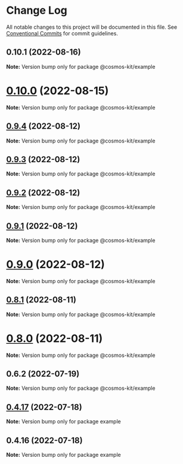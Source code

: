 # Change Log

All notable changes to this project will be documented in this file.
See [Conventional Commits](https://conventionalcommits.org) for commit guidelines.

## 0.10.1 (2022-08-16)

**Note:** Version bump only for package @cosmos-kit/example





# [0.10.0](https://github.com/cosmology-tech/cosmos-kit/compare/@cosmos-kit/example@0.9.4...@cosmos-kit/example@0.10.0) (2022-08-15)

**Note:** Version bump only for package @cosmos-kit/example





## [0.9.4](https://github.com/cosmology-tech/cosmos-kit/compare/@cosmos-kit/example@0.9.3...@cosmos-kit/example@0.9.4) (2022-08-12)

**Note:** Version bump only for package @cosmos-kit/example





## [0.9.3](https://github.com/cosmology-tech/cosmos-kit/compare/@cosmos-kit/example@0.9.2...@cosmos-kit/example@0.9.3) (2022-08-12)

**Note:** Version bump only for package @cosmos-kit/example





## [0.9.2](https://github.com/cosmology-tech/cosmos-kit/compare/@cosmos-kit/example@0.9.1...@cosmos-kit/example@0.9.2) (2022-08-12)

**Note:** Version bump only for package @cosmos-kit/example





## [0.9.1](https://github.com/cosmology-tech/cosmos-kit/compare/@cosmos-kit/example@0.9.0...@cosmos-kit/example@0.9.1) (2022-08-12)

**Note:** Version bump only for package @cosmos-kit/example





# [0.9.0](https://github.com/cosmology-tech/cosmos-kit/compare/@cosmos-kit/example@0.8.1...@cosmos-kit/example@0.9.0) (2022-08-12)

**Note:** Version bump only for package @cosmos-kit/example





## [0.8.1](https://github.com/cosmology-tech/cosmos-kit/compare/@cosmos-kit/example@0.8.0...@cosmos-kit/example@0.8.1) (2022-08-11)

**Note:** Version bump only for package @cosmos-kit/example





# [0.8.0](https://github.com/cosmology-tech/cosmos-kit/compare/@cosmos-kit/example@0.6.2...@cosmos-kit/example@0.8.0) (2022-08-11)

**Note:** Version bump only for package @cosmos-kit/example





## 0.6.2 (2022-07-19)

**Note:** Version bump only for package @cosmos-kit/example

## [0.4.17](https://github.com/cosmology-tech/cosmos-kit/compare/example@0.4.16...example@0.4.17) (2022-07-18)

**Note:** Version bump only for package example

## 0.4.16 (2022-07-18)

**Note:** Version bump only for package example

